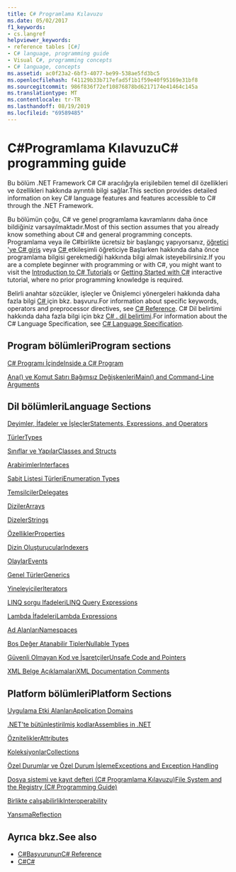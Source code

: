 ```yaml
---
title: C# Programlama Kılavuzu
ms.date: 05/02/2017
f1_keywords:
- cs.langref
helpviewer_keywords:
- reference tables [C#]
- C# language, programming guide
- Visual C#, programming concepts
- C# language, concepts
ms.assetid: ac0f23a2-6bf3-4077-be99-538ae5fd3bc5
ms.openlocfilehash: f41129b33b717efad5f1b1f59e40f95169e31bf8
ms.sourcegitcommit: 986f836f72ef10876878bd6217174e41464c145a
ms.translationtype: MT
ms.contentlocale: tr-TR
ms.lasthandoff: 08/19/2019
ms.locfileid: "69589485"
---
```

# <a name="c-programming-guide"></a><span data-ttu-id="b3ddf-102">C#Programlama Kılavuzu</span><span class="sxs-lookup"><span data-stu-id="b3ddf-102">C# programming guide</span></span>
<span data-ttu-id="b3ddf-103">Bu bölüm .NET Framework C# C# aracılığıyla erişilebilen temel dil özellikleri ve özellikleri hakkında ayrıntılı bilgi sağlar.</span><span class="sxs-lookup"><span data-stu-id="b3ddf-103">This section provides detailed information on key C# language features and features accessible to C# through the .NET Framework.</span></span>  
  
 <span data-ttu-id="b3ddf-104">Bu bölümün çoğu, C# ve genel programlama kavramlarını daha önce bildiğiniz varsayılmaktadır.</span><span class="sxs-lookup"><span data-stu-id="b3ddf-104">Most of this section assumes that you already know something about C# and general programming concepts.</span></span> <span data-ttu-id="b3ddf-105">Programlama veya ile C#birlikte ücretsiz bir başlangıç yapıyorsanız, [öğretici 'ye C# giriş](../tutorials/intro-to-csharp/index.md) veya [ C# ](https://www.microsoft.com/net/tutorials/csharp/getting-started) etkileşimli öğreticiye Başlarken hakkında daha önce programlama bilgisi gerekmediği hakkında bilgi almak isteyebilirsiniz.</span><span class="sxs-lookup"><span data-stu-id="b3ddf-105">If you are a complete beginner with programming or with C#, you might want to visit the [Introduction to C# Tutorials](../tutorials/intro-to-csharp/index.md) or [Getting Started with C#](https://www.microsoft.com/net/tutorials/csharp/getting-started) interactive tutorial, where no prior programming knowledge is required.</span></span>  
  
 <span data-ttu-id="b3ddf-106">Belirli anahtar sözcükler, işleçler ve Önişlemci yönergeleri hakkında daha fazla bilgi [ C# ](../language-reference/index.md)için bkz. başvuru.</span><span class="sxs-lookup"><span data-stu-id="b3ddf-106">For information about specific keywords, operators and preprocessor directives, see [C# Reference](../language-reference/index.md).</span></span> <span data-ttu-id="b3ddf-107">C# Dil belirtimi hakkında daha fazla bilgi için bkz [ C# . dil belirtimi](../language-reference/language-specification/index.md).</span><span class="sxs-lookup"><span data-stu-id="b3ddf-107">For information about the C# Language Specification, see [C# Language Specification](../language-reference/language-specification/index.md).</span></span>  
  
## <a name="program-sections"></a><span data-ttu-id="b3ddf-108">Program bölümleri</span><span class="sxs-lookup"><span data-stu-id="b3ddf-108">Program sections</span></span>

[<span data-ttu-id="b3ddf-109">C# Programı İçinde</span><span class="sxs-lookup"><span data-stu-id="b3ddf-109">Inside a C# Program</span></span>](./inside-a-program/index.md)  
  
[<span data-ttu-id="b3ddf-110">Ana() ve Komut Satırı Bağımsız Değişkenleri</span><span class="sxs-lookup"><span data-stu-id="b3ddf-110">Main() and Command-Line Arguments</span></span>](./main-and-command-args/index.md)  
 
## <a name="language-sections"></a><span data-ttu-id="b3ddf-111">Dil bölümleri</span><span class="sxs-lookup"><span data-stu-id="b3ddf-111">Language Sections</span></span>  
[<span data-ttu-id="b3ddf-112">Deyimler, İfadeler ve İşleçler</span><span class="sxs-lookup"><span data-stu-id="b3ddf-112">Statements, Expressions, and Operators</span></span>](./statements-expressions-operators/index.md)  

 [<span data-ttu-id="b3ddf-113">Türler</span><span class="sxs-lookup"><span data-stu-id="b3ddf-113">Types</span></span>](./types/index.md)  

 [<span data-ttu-id="b3ddf-114">Sınıflar ve Yapılar</span><span class="sxs-lookup"><span data-stu-id="b3ddf-114">Classes and Structs</span></span>](./classes-and-structs/index.md)  
  
 [<span data-ttu-id="b3ddf-115">Arabirimler</span><span class="sxs-lookup"><span data-stu-id="b3ddf-115">Interfaces</span></span>](./interfaces/index.md)  

 [<span data-ttu-id="b3ddf-116">Sabit Listesi Türleri</span><span class="sxs-lookup"><span data-stu-id="b3ddf-116">Enumeration Types</span></span>](./enumeration-types.md)  
  
 [<span data-ttu-id="b3ddf-117">Temsilciler</span><span class="sxs-lookup"><span data-stu-id="b3ddf-117">Delegates</span></span>](./delegates/index.md)  
 
 [<span data-ttu-id="b3ddf-118">Diziler</span><span class="sxs-lookup"><span data-stu-id="b3ddf-118">Arrays</span></span>](./arrays/index.md)  
  
 [<span data-ttu-id="b3ddf-119">Dizeler</span><span class="sxs-lookup"><span data-stu-id="b3ddf-119">Strings</span></span>](./strings/index.md)  
  
 [<span data-ttu-id="b3ddf-120">Özellikler</span><span class="sxs-lookup"><span data-stu-id="b3ddf-120">Properties</span></span>](./classes-and-structs/properties.md)  
  
 [<span data-ttu-id="b3ddf-121">Dizin Oluşturucular</span><span class="sxs-lookup"><span data-stu-id="b3ddf-121">Indexers</span></span>](./indexers/index.md)  
  
 [<span data-ttu-id="b3ddf-122">Olaylar</span><span class="sxs-lookup"><span data-stu-id="b3ddf-122">Events</span></span>](./events/index.md)  
  
 [<span data-ttu-id="b3ddf-123">Genel Türler</span><span class="sxs-lookup"><span data-stu-id="b3ddf-123">Generics</span></span>](./generics/index.md)  
  
 [<span data-ttu-id="b3ddf-124">Yineleyiciler</span><span class="sxs-lookup"><span data-stu-id="b3ddf-124">Iterators</span></span>](./concepts/iterators.md)
  
 [<span data-ttu-id="b3ddf-125">LINQ sorgu Ifadeleri</span><span class="sxs-lookup"><span data-stu-id="b3ddf-125">LINQ Query Expressions</span></span>](./linq-query-expressions/index.md)  
  
 [<span data-ttu-id="b3ddf-126">Lambda İfadeleri</span><span class="sxs-lookup"><span data-stu-id="b3ddf-126">Lambda Expressions</span></span>](./statements-expressions-operators/lambda-expressions.md)  
  
 [<span data-ttu-id="b3ddf-127">Ad Alanları</span><span class="sxs-lookup"><span data-stu-id="b3ddf-127">Namespaces</span></span>](./namespaces/index.md)  
  
 [<span data-ttu-id="b3ddf-128">Boş Değer Atanabilir Tipler</span><span class="sxs-lookup"><span data-stu-id="b3ddf-128">Nullable Types</span></span>](./nullable-types/index.md)  
  
 [<span data-ttu-id="b3ddf-129">Güvenli Olmayan Kod ve İşaretçiler</span><span class="sxs-lookup"><span data-stu-id="b3ddf-129">Unsafe Code and Pointers</span></span>](./unsafe-code-pointers/index.md)  
  
 [<span data-ttu-id="b3ddf-130">XML Belge Açıklamaları</span><span class="sxs-lookup"><span data-stu-id="b3ddf-130">XML Documentation Comments</span></span>](./xmldoc/index.md)  
  
## <a name="platform-sections"></a><span data-ttu-id="b3ddf-131">Platform bölümleri</span><span class="sxs-lookup"><span data-stu-id="b3ddf-131">Platform Sections</span></span>  
 [<span data-ttu-id="b3ddf-132">Uygulama Etki Alanları</span><span class="sxs-lookup"><span data-stu-id="b3ddf-132">Application Domains</span></span>](../../framework/app-domains/application-domains.md)  
  
 [<span data-ttu-id="b3ddf-133">.NET’te bütünleştirilmiş kodlar</span><span class="sxs-lookup"><span data-stu-id="b3ddf-133">Assemblies in .NET</span></span>](../../standard/assembly/index.md)  
  
 [<span data-ttu-id="b3ddf-134">Öznitelikler</span><span class="sxs-lookup"><span data-stu-id="b3ddf-134">Attributes</span></span>](./concepts/attributes/index.md)  
  
 [<span data-ttu-id="b3ddf-135">Koleksiyonlar</span><span class="sxs-lookup"><span data-stu-id="b3ddf-135">Collections</span></span>](./concepts/collections.md)  
  
 [<span data-ttu-id="b3ddf-136">Özel Durumlar ve Özel Durum İşleme</span><span class="sxs-lookup"><span data-stu-id="b3ddf-136">Exceptions and Exception Handling</span></span>](./exceptions/index.md)  
  
 [<span data-ttu-id="b3ddf-137">Dosya sistemi ve kayıt defteri (C# Programlama Kılavuzu)</span><span class="sxs-lookup"><span data-stu-id="b3ddf-137">File System and the Registry (C# Programming Guide)</span></span>](./file-system/index.md)  
  
 [<span data-ttu-id="b3ddf-138">Birlikte çalışabilirlik</span><span class="sxs-lookup"><span data-stu-id="b3ddf-138">Interoperability</span></span>](./interop/index.md)  
  
 [<span data-ttu-id="b3ddf-139">Yansıma</span><span class="sxs-lookup"><span data-stu-id="b3ddf-139">Reflection</span></span>](./concepts/reflection.md)  
  
## <a name="see-also"></a><span data-ttu-id="b3ddf-140">Ayrıca bkz.</span><span class="sxs-lookup"><span data-stu-id="b3ddf-140">See also</span></span>

- [<span data-ttu-id="b3ddf-141">C#Başvurunun</span><span class="sxs-lookup"><span data-stu-id="b3ddf-141">C# Reference</span></span>](../language-reference/index.md)
- [<span data-ttu-id="b3ddf-142">C#</span><span class="sxs-lookup"><span data-stu-id="b3ddf-142">C#</span></span>](../index.md)
